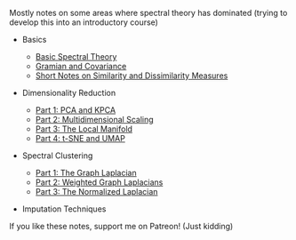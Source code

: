 Mostly notes on some areas where spectral theory has dominated (trying to develop this into an introductory course)

- Basics
   - [Basic Spectral Theory](https://kalngyk.github.io/doc/Basic%20Spectral%20Theory.pdf)
   - [Gramian and Covariance](https://kalngyk.github.io/doc/AAT%20and%20ATA.pdf)
   - [Short Notes on Similarity and Dissimilarity Measures](https://kalngyk.github.io/doc/Similarity%20and%20Dissimilarity.pdf)

- Dimensionality Reduction
   - [Part 1: PCA and KPCA](https://kalngyk.github.io/doc/Dimensionality%20Reduction%20Pt1.pdf) 
   - [Part 2: Multidimensional Scaling](https://kalngyk.github.io/doc/Dimensionality%20Reduction%20Pt2.pdf) 
   - [Part 3: The Local Manifold](https://kalngyk.github.io/doc/Dimensionality%20Reduction%20Pt3.pdf) 
   - [Part 4: t-SNE and UMAP](https://kalngyk.github.io/doc/Dimensionality%20Reduction%20Pt4.pdf) 
- Spectral Clustering
   - [Part 1: The Graph Laplacian](https://kalngyk.github.io/doc/Spectral%20Clustering%20Pt1.pdf)
   - [Part 2: Weighted Graph Laplacians](https://kalngyk.github.io/doc/Spectral%20Clustering%20Pt2.pdf)
   - [Part 3: The Normalized Laplacian](https://kalngyk.github.io/doc/Spectral%20Clustering%20Pt3.pdf)
- Imputation Techniques


If you like these notes, support me on Patreon! (Just kidding)
